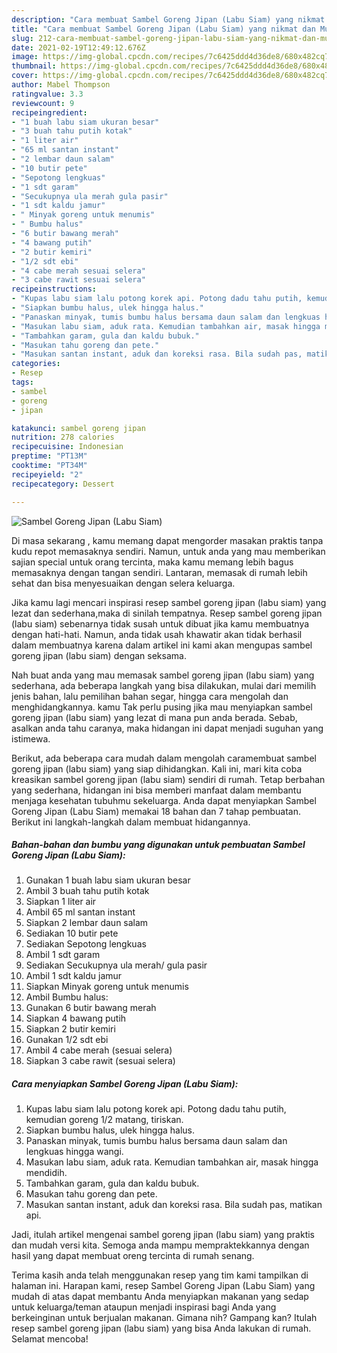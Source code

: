 ```yaml
---
description: "Cara membuat Sambel Goreng Jipan (Labu Siam) yang nikmat dan Mudah Dibuat"
title: "Cara membuat Sambel Goreng Jipan (Labu Siam) yang nikmat dan Mudah Dibuat"
slug: 212-cara-membuat-sambel-goreng-jipan-labu-siam-yang-nikmat-dan-mudah-dibuat
date: 2021-02-19T12:49:12.676Z
image: https://img-global.cpcdn.com/recipes/7c6425ddd4d36de8/680x482cq70/sambel-goreng-jipan-labu-siam-foto-resep-utama.jpg
thumbnail: https://img-global.cpcdn.com/recipes/7c6425ddd4d36de8/680x482cq70/sambel-goreng-jipan-labu-siam-foto-resep-utama.jpg
cover: https://img-global.cpcdn.com/recipes/7c6425ddd4d36de8/680x482cq70/sambel-goreng-jipan-labu-siam-foto-resep-utama.jpg
author: Mabel Thompson
ratingvalue: 3.3
reviewcount: 9
recipeingredient:
- "1 buah labu siam ukuran besar"
- "3 buah tahu putih kotak"
- "1 liter air"
- "65 ml santan instant"
- "2 lembar daun salam"
- "10 butir pete"
- "Sepotong lengkuas"
- "1 sdt garam"
- "Secukupnya ula merah gula pasir"
- "1 sdt kaldu jamur"
- " Minyak goreng untuk menumis"
- " Bumbu halus"
- "6 butir bawang merah"
- "4 bawang putih"
- "2 butir kemiri"
- "1/2 sdt ebi"
- "4 cabe merah sesuai selera"
- "3 cabe rawit sesuai selera"
recipeinstructions:
- "Kupas labu siam lalu potong korek api. Potong dadu tahu putih, kemudian goreng 1/2 matang, tiriskan."
- "Siapkan bumbu halus, ulek hingga halus."
- "Panaskan minyak, tumis bumbu halus bersama daun salam dan lengkuas hingga wangi."
- "Masukan labu siam, aduk rata. Kemudian tambahkan air, masak hingga mendidih."
- "Tambahkan garam, gula dan kaldu bubuk."
- "Masukan tahu goreng dan pete."
- "Masukan santan instant, aduk dan koreksi rasa. Bila sudah pas, matikan api."
categories:
- Resep
tags:
- sambel
- goreng
- jipan

katakunci: sambel goreng jipan 
nutrition: 278 calories
recipecuisine: Indonesian
preptime: "PT13M"
cooktime: "PT34M"
recipeyield: "2"
recipecategory: Dessert

---
```



![Sambel Goreng Jipan (Labu Siam)](https://img-global.cpcdn.com/recipes/7c6425ddd4d36de8/680x482cq70/sambel-goreng-jipan-labu-siam-foto-resep-utama.jpg)

Di masa  sekarang , kamu memang dapat mengorder masakan praktis tanpa kudu repot memasaknya sendiri. Namun, untuk anda yang mau memberikan sajian special untuk orang tercinta, maka kamu memang lebih bagus memasaknya dengan tangan sendiri. Lantaran, memasak di rumah lebih sehat dan bisa menyesuaikan dengan selera keluarga.

Jika kamu lagi mencari inspirasi resep sambel goreng jipan (labu siam) yang lezat dan sederhana,maka di sinilah tempatnya. Resep sambel goreng jipan (labu siam)  sebenarnya tidak susah untuk dibuat jika kamu membuatnya dengan hati-hati. Namun, anda tidak usah khawatir akan tidak berhasil dalam membuatnya 
karena dalam artikel ini kami akan mengupas sambel goreng jipan (labu siam) dengan seksama.  



Nah buat anda yang mau memasak sambel goreng jipan (labu siam) yang sederhana, ada beberapa langkah yang bisa dilakukan, mulai dari memilih jenis bahan, lalu pemilihan bahan segar, hingga cara mengolah dan menghidangkannya. kamu Tak perlu pusing jika mau menyiapkan sambel goreng jipan (labu siam) yang lezat di mana pun anda berada. Sebab, asalkan anda  tahu caranya, maka hidangan ini dapat menjadi suguhan yang istimewa.

Berikut, ada beberapa cara mudah dalam mengolah caramembuat sambel goreng jipan (labu siam) yang siap dihidangkan. Kali ini, mari kita coba kreasikan sambel goreng jipan (labu siam) sendiri di rumah. Tetap berbahan yang sederhana, hidangan ini bisa memberi manfaat dalam membantu menjaga kesehatan tubuhmu sekeluarga. Anda dapat menyiapkan Sambel Goreng Jipan (Labu Siam) memakai 18 bahan dan 7 tahap pembuatan. Berikut ini langkah-langkah dalam membuat hidangannya.

<!--inarticleads1-->

##### Bahan-bahan dan bumbu yang digunakan untuk pembuatan Sambel Goreng Jipan (Labu Siam):

1. Gunakan 1 buah labu siam ukuran besar
1. Ambil 3 buah tahu putih kotak
1. Siapkan 1 liter air
1. Ambil 65 ml santan instant
1. Siapkan 2 lembar daun salam
1. Sediakan 10 butir pete
1. Sediakan Sepotong lengkuas
1. Ambil 1 sdt garam
1. Sediakan Secukupnya ula merah/ gula pasir
1. Ambil 1 sdt kaldu jamur
1. Siapkan  Minyak goreng untuk menumis
1. Ambil  Bumbu halus:
1. Gunakan 6 butir bawang merah
1. Siapkan 4 bawang putih
1. Siapkan 2 butir kemiri
1. Gunakan 1/2 sdt ebi
1. Ambil 4 cabe merah (sesuai selera)
1. Siapkan 3 cabe rawit (sesuai selera)




<!--inarticleads2-->

##### Cara menyiapkan Sambel Goreng Jipan (Labu Siam):

1. Kupas labu siam lalu potong korek api. Potong dadu tahu putih, kemudian goreng 1/2 matang, tiriskan.
1. Siapkan bumbu halus, ulek hingga halus.
1. Panaskan minyak, tumis bumbu halus bersama daun salam dan lengkuas hingga wangi.
1. Masukan labu siam, aduk rata. Kemudian tambahkan air, masak hingga mendidih.
1. Tambahkan garam, gula dan kaldu bubuk.
1. Masukan tahu goreng dan pete.
1. Masukan santan instant, aduk dan koreksi rasa. Bila sudah pas, matikan api.




Jadi, itulah artikel mengenai  sambel goreng jipan (labu siam)  yang praktis dan mudah versi kita. Semoga anda mampu mempraktekkannya dengan hasil yang dapat membuat oreng tercinta di rumah senang. 

Terima kasih anda telah menggunakan resep yang tim kami tampilkan di halaman ini. Harapan kami, resep  Sambel Goreng Jipan (Labu Siam) yang mudah di atas dapat membantu Anda menyiapkan makanan yang sedap untuk keluarga/teman ataupun menjadi inspirasi bagi Anda yang berkeinginan untuk berjualan makanan. Gimana nih? Gampang kan? Itulah resep sambel goreng jipan (labu siam) yang bisa Anda lakukan di rumah. Selamat mencoba!

